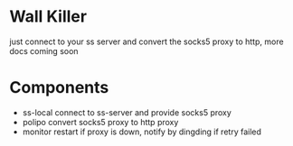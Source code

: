 # Wall Killer

just connect to your ss server and convert the socks5 proxy to http, more docs coming soon

# Components

* ss-local connect to ss-server and provide socks5 proxy
* polipo convert socks5 proxy to http proxy
* monitor restart if proxy is down, notify by dingding if retry failed
